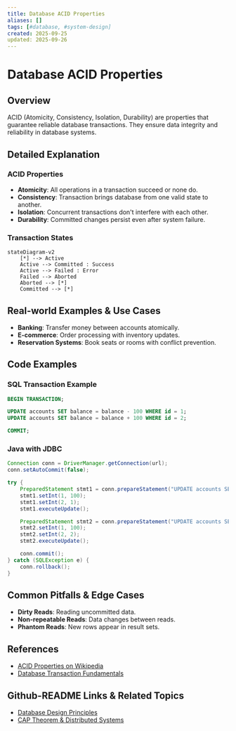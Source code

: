 ```yaml
---
title: Database ACID Properties
aliases: []
tags: [#database, #system-design]
created: 2025-09-25
updated: 2025-09-26
---
```


# Database ACID Properties

## Overview

ACID (Atomicity, Consistency, Isolation, Durability) are properties that guarantee reliable database transactions. They ensure data integrity and reliability in database systems.

## Detailed Explanation

### ACID Properties

- **Atomicity**: All operations in a transaction succeed or none do.
- **Consistency**: Transaction brings database from one valid state to another.
- **Isolation**: Concurrent transactions don't interfere with each other.
- **Durability**: Committed changes persist even after system failure.

### Transaction States

```mermaid
stateDiagram-v2
    [*] --> Active
    Active --> Committed : Success
    Active --> Failed : Error
    Failed --> Aborted
    Aborted --> [*]
    Committed --> [*]
```

## Real-world Examples & Use Cases

- **Banking**: Transfer money between accounts atomically.
- **E-commerce**: Order processing with inventory updates.
- **Reservation Systems**: Book seats or rooms with conflict prevention.

## Code Examples

### SQL Transaction Example

```sql
BEGIN TRANSACTION;

UPDATE accounts SET balance = balance - 100 WHERE id = 1;
UPDATE accounts SET balance = balance + 100 WHERE id = 2;

COMMIT;
```

### Java with JDBC

```java
Connection conn = DriverManager.getConnection(url);
conn.setAutoCommit(false);

try {
    PreparedStatement stmt1 = conn.prepareStatement("UPDATE accounts SET balance = balance - ? WHERE id = ?");
    stmt1.setInt(1, 100);
    stmt1.setInt(2, 1);
    stmt1.executeUpdate();

    PreparedStatement stmt2 = conn.prepareStatement("UPDATE accounts SET balance = balance + ? WHERE id = ?");
    stmt2.setInt(1, 100);
    stmt2.setInt(2, 2);
    stmt2.executeUpdate();

    conn.commit();
} catch (SQLException e) {
    conn.rollback();
}
```

## Common Pitfalls & Edge Cases

- **Dirty Reads**: Reading uncommitted data.
- **Non-repeatable Reads**: Data changes between reads.
- **Phantom Reads**: New rows appear in result sets.

## References

- [ACID Properties on Wikipedia](https://en.wikipedia.org/wiki/ACID)
- [Database Transaction Fundamentals](https://www.postgresql.org/docs/current/tutorial-transactions.html)

## Github-README Links & Related Topics

- [Database Design Principles](../database-design-principles/README.md)
- [CAP Theorem & Distributed Systems](../cap-theorem-and-distributed-systems/README.md)
